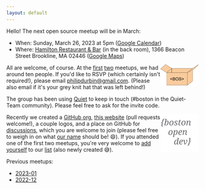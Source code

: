 ```yaml
---
layout: default
---
```


Hello! The next open source meetup will be in March:

- When: Sunday, March 26, 2023 at 5pm ([Google Calendar][])
- Where: [Hamilton Restaurant & Bar][] (in the back room), 1366 Beacon Street Brookline, MA 02446 ([Google Maps][])

[Hamilton Restaurant & Bar]: https://hamiltonbrookline.com
[Google Calendar]: https://www.google.com/calendar/event?eid=Mm9xNTRxMzB2MHE2aWdtb3Q0dWl2czhhbjIgcGhpbGlwZHVyYmluQG0&ctz=America/New_York
[Google Maps]: https://goo.gl/maps/Xn9q3wVHF5Q4jJsZA

<img src="images/logo-box.svg" width="100" align="right">

All are welcome, of course. At the [first][] [two][] meetups, we had around ten people. If you'd like to RSVP (which certainly isn't required!), please email <philipdurbin@gmail.com>. (Please also email if it's your grey knit hat that was left behind!)

[first]: http://blog.greptilian.com/2022/12/10/open-source-meetup-in-brookline/
[two]: http://blog.greptilian.com/2023/01/03/open-source-meetup-in-brookline-2/

The group has been using [Quiet][] to keep in touch (#boston in the Quiet-Team community). Please feel free to ask for the invite code.

[Quiet]: https://github.com/TryQuiet/quiet

<img src="images/logo.svg" width="100" align="right">

Recently we created a [GitHub org][], [this website][] (pull requests welcome!), a couple logos, and a place on GitHub for [discussions][], which you are welcome to join (please feel free to weigh in on what [our name][] should be! 😄). If you attended one of the first two meetups, you're very welcome to [add yourself][] to our [list][] (also newly created 😅).

[GitHub org]: https://github.com/bostonopen
[this website]: https://github.com/bostonopen/bostonopen.github.io
[discussions]: https://github.com/orgs/bostonopen/discussions
[our name]: https://github.com/orgs/bostonopen/discussions/1
[add yourself]: https://github.com/bostonopen/people
[list]: https://bostonopen.github.io/people

Previous meetups:

- [2023-01](http://blog.greptilian.com/2023/01/03/open-source-meetup-in-brookline-2/)
- [2022-12](http://blog.greptilian.com/2022/12/10/open-source-meetup-in-brookline/)
